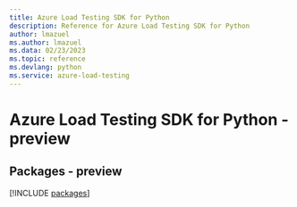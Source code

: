 ```yaml
---
title: Azure Load Testing SDK for Python
description: Reference for Azure Load Testing SDK for Python
author: lmazuel
ms.author: lmazuel
ms.data: 02/23/2023
ms.topic: reference
ms.devlang: python
ms.service: azure-load-testing
---
```

# Azure Load Testing SDK for Python - preview
## Packages - preview
[!INCLUDE [packages](load-testing-index.md)]